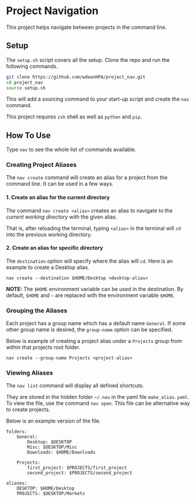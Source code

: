 
# Project Navigation

This project helps navigate between projects in the command line.

## Setup

The `setup.sh` script covers all the setup. Clone the repo and run the following commands.

```zsh
git clone https://github.com/wdeanHPA/project_nav.git
cd project_nav
source setup.sh
```

This will add a sourcing command to your start-up script and create the `nav` command.

This project requires `zsh` shell as well as `python` and `pip`.

## How To Use

Type `nav` to see the whole list of commands available.

### Creating Project Aliases

The `nav create` command will create an alias for a project from the command line. It can be used in a few ways.

#### 1. Create an alias for the current directory
The command `nav create <alias>` creates an alias to navigate to the *current working directory* with the given alias.

That is, after reloading the terminal, typing `<alias>` in the terminal will `cd` into the previous working directory.

#### 2. Create an alias for specific directory

The `destination` option will specify where the alias will `cd`. Here is an example to create a Desktop alias.

```shell
nav create --destination $HOME/Desktop <desktop-alias>
```

**NOTE:** The `$HOME` environment variable can be used in the destination. By default, `$HOME` and `~` are replaced with the environment variable `$HOME`.

### Grouping the Aliases

Each project has a group name which has a default name `General`. If some other group name is desired, the `group-name` option can be specified.

Below is example of creating a project alias under a `Projects` group from within that projects root folder.

```shell
nav create --group-name Projects <project-alias>
```

### Viewing Aliases

The `nav list` command will display all defined shortcuts.

They are stored in the hidden folder `~/.nav` in the yaml file `make_alias.yaml`. To view the file, use the command `nav open`. This file can be alternative way to create projects.

Below is an example version of the file.

```
folders:
    General:
        Desktop: $DESKTOP
        Misc: $DESKTOP/Misc
        Downloads: $HOME/Downloads

    Projects:
        first_project: $PROJECTS/first_project
        second_project: $PROJECTS/second_project

aliases:
    DESKTOP: $HOME/Desktop
    PROJECTS: $DESKTOP/Markets
```
